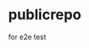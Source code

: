 # publicrepo
for e2e test






































































































































































































































































































































































































































































































































































































































































































































































































































































































































































































































































































































































































































































































































































































































































































































































































